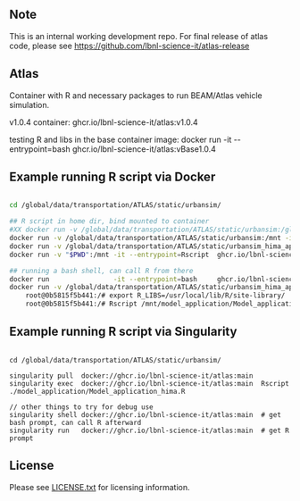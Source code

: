 Note
----

This is an internal working development repo.
For final release of atlas code, please see
https://github.com/lbnl-science-it/atlas-release


Atlas
---------

Container with R and necessary packages to run BEAM/Atlas vehicle simulation.

v1.0.4 container: ghcr.io/lbnl-science-it/atlas:v1.0.4

testing R and libs in the base container image:
docker run -it --entrypoint=bash ghcr.io/lbnl-science-it/atlas:vBase1.0.4    


Example running R script via Docker
-----------------------------------

``` bash

cd /global/data/transportation/ATLAS/static/urbansim/

## R script in home dir, bind mounted to container
#XX docker run -v /global/data/transportation/ATLAS/static/urbansim:/global/data/transportation/ATLAS/static/urbansim -it --entrypoint=Rscript  ghcr.io/lbnl-science-it/atlas:main  /global/data/transportation/ATLAS/static/urbansim/model_application/Model_application_hima.R 
docker run -v /global/data/transportation/ATLAS/static/urbansim:/mnt -it --entrypoint=Rscript  ghcr.io/lbnl-science-it/atlas:main  /mnt/model_application/Model_application_hima.R 
docker run -v /global/data/transportation/ATLAS/static/urbansim_hima_apollo:/mnt -it --entrypoint=Rscript  ghcr.io/lbnl-science-it/atlas:main  /mnt/model_application/Model_application_hima.R 
docker run -v "$PWD":/mnt -it --entrypoint=Rscript  ghcr.io/lbnl-science-it/atlas:main  /mnt/model_application/Model_application_hima.R

## running a bash shell, can call R from there
docker run                -it --entrypoint=bash     ghcr.io/lbnl-science-it/atlas:main
docker run -v /global/data/transportation/ATLAS/static/urbansim_hima_apollo:/mnt -it --entrypoint=bash  ghcr.io/lbnl-science-it/atlas:main  
    root@0b5815f5b441:/# export R_LIBS=/usr/local/lib/R/site-library/
    root@0b5815f5b441:/# Rscript /mnt/model_application/Model_application_hima.R

```

Example running R script via Singularity
----------------------------------------

```

cd /global/data/transportation/ATLAS/static/urbansim/

singularity pull  docker://ghcr.io/lbnl-science-it/atlas:main 
singularity exec  docker://ghcr.io/lbnl-science-it/atlas:main  Rscript ./model_application/Model_application_hima.R  

// other things to try for debug use
singularity shell docker://ghcr.io/lbnl-science-it/atlas:main  # get bash prompt, can call R afterward
singularity run   docker://ghcr.io/lbnl-science-it/atlas:main  # get R    prompt

```





License
-------

Please see [LICENSE.txt](./LICENSE.txt) for licensing information.
